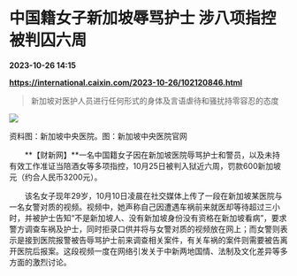# 中国籍女子新加坡辱骂护士 涉八项指控被判囚六周

**2023-10-26 14:15**

**https://international.caixin.com/2023-10-26/102120846.html**

> 新加坡对医护人员进行任何形式的身体及言语虐待和骚扰持零容忍的态度

  

![](https://img.caixin.com/2023-10-26/169832968121193_840_560.jpg)

资料图：新加坡中央医院。图：新加坡中央医院官网

  

　　**【财新网】**一名中国籍女子因在新加坡医院辱骂护士和警员，以及未持有效工作准证当陪酒女等多项指控，10月25日被判入狱近六周，罚款600新加坡元（约合人民币3200元）。

　　该名女子现年29岁，10月10日凌晨在社交媒体上传了一段在新加坡某医院与一名女警对质的视频。视频中，她声称自己因遭遇车祸前来就医却等待超过三小时，并被护士告知“不是新加坡人、没有新加坡身份没有资格在新加坡看病”，要求警方调查车祸及护士，同时拒录口供并将与女警对质的视频放在网上；而女警则表示是接到医院报警被告辱骂护士前来调查相关案件，有关车祸的案件则需要被告离开医院后报案。这段视频一度在网络引发关于中新两地国情、法制及文化差异等多方面的激烈讨论。